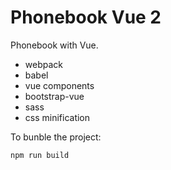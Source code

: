 # Phonebook Vue 2

Phonebook with Vue.

- webpack
- babel
- vue components
- bootstrap-vue
- sass
- css minification

To bunble the project:

```
npm run build
```
